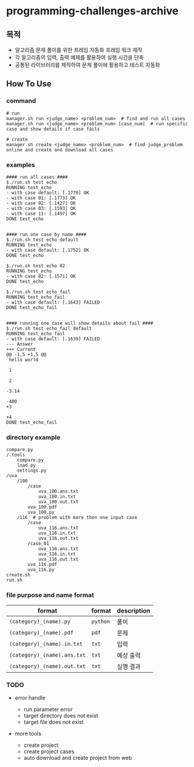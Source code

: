 # programming-challenges-archive

## 목적
- 알고리즘 문제 풀이를 위한 프레임 자동화 프레임 워크 제작
- 각 알고리즘의 입력, 출력 예제를 활용하여 실행 시간을 단축
- 공통된 라이브러리를 제작하여 문제 풀이에 활용하고 테스트 자동화


## How To Use

### command
```
# run
manager.sh run <judge_name> <problem_num>  # find and run all cases
manager.sh run <judge_name> <problem_num> [case_num]  # run specific case and show details if case fails

# create
manager.sh create <judge_name> <problem_num>  # find judge_problem online and create and download all cases

```

### examples

```
#### run all cases ####
$./run.sh test echo
RUNNING test_echo
- with case default: [.1770] OK
- with case 01: [.1773] OK
- with case 02: [.1427] OK
- with case 03: [.1593] OK
- with case 11: [.1497] OK
DONE test_echo


#### run one case by name ####
$./run.sh test echo default
RUNNING test_echo
- with case default: [.1752] OK
DONE test_echo

$./run.sh test echo 02
RUNNING test_echo
- with case 02: [.1571] OK
DONE test_echo

$./run.sh test echo_fail
RUNNING test_echo_fail
- with case default: [.1643] FAILED
DONE test_echo_fail


#### running one case will show details about fail ####
$./run.sh test echo_fail default
RUNNING test_echo_fail
- with case default: [.1639] FAILED
--- Answer
+++ Current
@@ -1,5 +1,5 @@
 hello world

 1

 2

-3.14

-400
+3

+4
DONE test_echo_fail

```

### directory example
```
compare.py
/.tools
    compare.py
    load.py
    settings.py
/uva
	/100
	    /case
            uva_100.ans.txt
            uva_100.in.txt
            uva_100.out.txt
        uva_100.pdf
		uva_100.py
	/116  # problem with more then one input case
		/case
            uva_116.ans.txt
            uva_116.in.txt
            uva_116.out.txt
        /case_01
            uva_116.ans.txt
            uva_116.in.txt
            uva_116.out.txt
        uva_116.pdf
		uva_116.py
create.sh
run.sh
```

### file purpose and name format
| format                      | format     | description |
| ----------------------------| ---------- | ----------- |
| `(category)_(name).py`      | `python`   | 풀이         |
| `(category)_(name).pdf`     | `pdf`      | 문제         |
| `(category)_(name).in.txt`  | `txt`      | 입력         |
| `(category)_(name).ans.txt` | `txt`      | 예상 출력     |
| `(category)_(name).out.txt` | `txt`      | 실행 결과     |


### TODO
- error handle
    + run parameter error
    + target directory does not exist
    + target file does not exist

- more tools
    + create project
    + create project cases
    + auto download and create project from web
